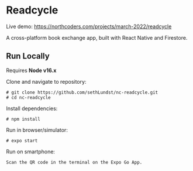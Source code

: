 # Readcycle


Live demo: https://northcoders.com/projects/march-2022/readcycle

A cross-platform book exchange app, built with React Native and Firestore.

## Run Locally 

Requires **Node v16.x**

Clone and navigate to repository:  

    # git clone https://github.com/sethLundst/nc-readcycle.git
    # cd nc-readcycle

Install dependencies:  

    # npm install
    
Run in browser/simulator:  

    # expo start 

Run on smartphone:

    Scan the QR code in the terminal on the Expo Go App.
